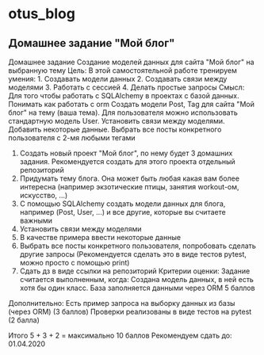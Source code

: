 # otus_blog
Домашнее задание "Мой блог"
----
Домашнее задание
Создание моделей данных для сайта "Мой блог" на выбранную тему
Цель: В этой самостоятельной работе тренируем умения: 1. Создавать модели данных 2. Создавать связи между моделями 3. Работать с сессией 4. Делать простые запросы Смысл: Для того чтобы работать с SQLAlchemy в проектах с базой данных. Понимать как работать с orm Создать модели Post, Tag для сайта "Мой блог" на тему (ваша тема). Для пользователя можно использовать стандартную модель User. Установить связи между моделями. Добавить некоторые данные. Выбрать все посты конкретного пользователя с 2-мя любыми тегами
1. Создать новый проект "Мой блог", по нему будет 3 домашних задания. Рекомендуется создать для этого проекта отдельный репозиторий
2. Придумать тему блога. Она может быть любая какая вам более интересна (например экзотические птицы, занятия workout-ом, искусство, ...)
3. С помощью SQLAlchemy создать модели данных для блога, например (Post, User, ...) и все другие, которые вы считаете важными
4. Установить связи между моделями
5. В качестве примера ввести некоторые данные
6. Выбрать все посты конкретного пользователя, попробовать сделать другие запросы (Рекомендуется сделать это в виде тестов pytest, можно просто с помощью print)
7. Сдать дз в виде ссылки на репозиторий
Критерии оценки: Задание считается выполненным, когда:
Создана модель данных, в ней есть хотя бы один класс. База заполняется данными через ORM
5 баллов

Дополнительно:
Есть пример запроса на выборку данных из базы (через ORM) (3 баллов)
Проверки реализованы в виде тестов на pytest (2 балла)

Итого 5 + 3 + 2 = максимально 10 баллов
Рекомендуем сдать до: 01.04.2020

